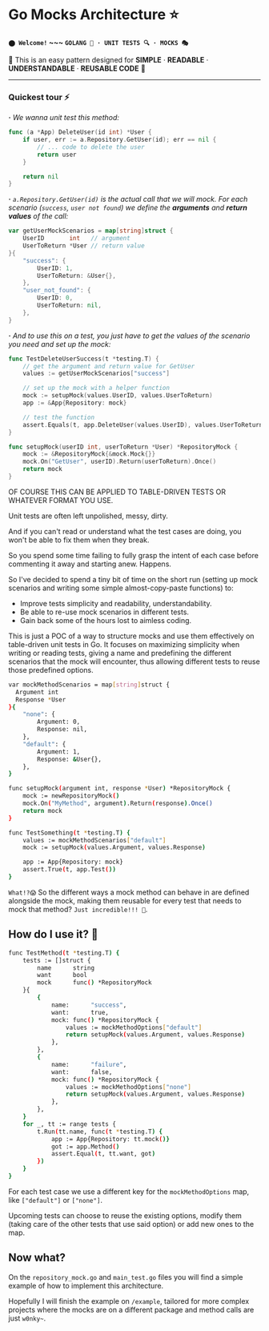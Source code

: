 # Go Mocks Architecture ⭐ 

**`⬤ Welcome!` ~~~ `GOLANG 🐹 · UNIT TESTS 🔍 · MOCKS 🎭`**

🐋 This is an easy pattern designed for **SIMPLE** · **READABLE** · **UNDERSTANDABLE** · **REUSABLE CODE** 🐋

----

### Quickest tour ⚡

_**·** We wanna unit test this method:_

```go
func (a *App) DeleteUser(id int) *User {
	if user, err := a.Repository.GetUser(id); err == nil {
		// ... code to delete the user
		return user
	}

	return nil
}
```
_**·** `a.Repository.GetUser(id)` is the actual call that we will mock. For each scenario (`success`, `user not found`) we define the **arguments** and **return values** of the call:_

```go
var getUserMockScenarios = map[string]struct {
	UserID       int   // argument
	UserToReturn *User // return value
}{
	"success": {
		UserID: 1,
		UserToReturn: &User{},
	},
	"user_not_found": {
		UserID: 0,
		UserToReturn: nil,
	},
}
```

_**·** And to use this on a test, you just have to get the values of the scenario you need and set up the mock:_

```go
func TestDeleteUserSuccess(t *testing.T) {
	// get the argument and return value for GetUser
	values := getUserMockScenarios["success"]

	// set up the mock with a helper function
	mock := setupMock(values.UserID, values.UserToReturn)
	app := &App{Repository: mock}

	// test the function
	assert.Equals(t, app.DeleteUser(values.UserID), values.UserToReturn)
}
```

```go
func setupMock(userID int, userToReturn *User) *RepositoryMock {
	mock := &RepositoryMock{&mock.Mock{}}
	mock.On("GetUser", userID).Return(userToReturn).Once()
	return mock
}
```

OF COURSE THIS CAN BE APPLIED TO TABLE-DRIVEN TESTS OR WHATEVER FORMAT YOU USE.

Unit tests are often left unpolished, messy, dirty. 

And if you can't read or understand what the test cases are doing, you won't be able to fix them when they break. 

So you spend some time failing to fully grasp the intent of each case before commenting it away and starting anew. Happens.

So I've decided to spend a tiny bit of time on the short run (setting up mock scenarios and writing some simple almost-copy-paste functions) to:

 - Improve tests simplicity and readability, understandability.
 - Be able to re-use mock scenarios in different tests.
 - Gain back some of the hours lost to aimless coding.

This is just a POC of a way to structure mocks and use them effectively on table-driven unit tests in Go. It focuses on maximizing simplicity when writing or reading tests, giving a name and predefining the different scenarios that the mock will encounter, thus allowing different tests to reuse those predefined options.

```bash
var mockMethodScenarios = map[string]struct {
  Argument int
  Response *User
}{
	"none": {
		Argument: 0,
		Response: nil,
	},
	"default": {
		Argument: 1,
		Response: &User{},
	},
}

func setupMock(argument int, response *User) *RepositoryMock {
	mock := newRepositoryMock()
	mock.On("MyMethod", argument).Return(response).Once()
	return mock
}

func TestSomething(t *testing.T) {
	values := mockMethodScenarios["default"]
	mock := setupMock(values.Argument, values.Response)

	app := App{Repository: mock}
	assert.True(t, app.Test())
}
```

`What!?😱` So the different ways a mock method can behave in are defined alongside the mock, making them reusable for every test that needs to mock that method? `Just incredible!!! 🥳`.

## How do I use it? 🤔

```bash
func TestMethod(t *testing.T) {
	tests := []struct {
		name      string
		want      bool
		mock      func() *RepositoryMock
	}{
		{
			name:      "success",
			want:      true,
			mock: func() *RepositoryMock {
				values := mockMethodOptions["default"]
				return setupMock(values.Argument, values.Response)
			},
		},
		{
			name:      "failure",
			want:      false,
			mock: func() *RepositoryMock {
				values := mockMethodOptions["none"]
				return setupMock(values.Argument, values.Response)
			},
		},
	}
	for _, tt := range tests {
		t.Run(tt.name, func(t *testing.T) {
			app := App{Repository: tt.mock()}
			got := app.Method()
			assert.Equal(t, tt.want, got)
		})
	}
}
```

For each test case we use a different key for the `mockMethodOptions` map, like `["default"]` or `["none"]`. 

Upcoming tests can choose to reuse the existing options, modify them (taking care of the other tests that use said option) or add new ones to the map.

## Now what?

On the `repository_mock.go` and `main_test.go` files you will find a simple example of how to implement this architecture.

Hopefully I will finish the example on `/example`, tailored for more complex projects where the mocks are on a different package and method calls are just `w0nky~`.
